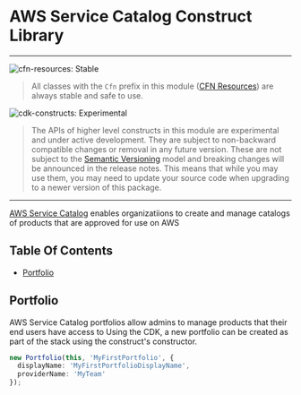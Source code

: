 # AWS Service Catalog Construct Library
<!--BEGIN STABILITY BANNER-->

---

![cfn-resources: Stable](https://img.shields.io/badge/cfn--resources-stable-success.svg?style=for-the-badge)

> All classes with the `Cfn` prefix in this module ([CFN Resources]) are always stable and safe to use.
>
> [CFN Resources]: https://docs.aws.amazon.com/cdk/latest/guide/constructs.html#constructs_lib

![cdk-constructs: Experimental](https://img.shields.io/badge/cdk--constructs-experimental-important.svg?style=for-the-badge)

> The APIs of higher level constructs in this module are experimental and under active development.
> They are subject to non-backward compatible changes or removal in any future version. These are
> not subject to the [Semantic Versioning](https://semver.org/) model and breaking changes will be
> announced in the release notes. This means that while you may use them, you may need to update
> your source code when upgrading to a newer version of this package.

---

<!--END STABILITY BANNER-->

[AWS Service Catalog](https://docs.aws.amazon.com/servicecatalog/latest/dg/what-is-service-catalog.html) enables organizatiions to create
and manage catalogs of products that are approved for use on AWS

## Table Of Contents

- [Portfolio](#portfolio)
  <!-- - [Associations](#association) -->

## Portfolio

AWS Service Catalog portfolios allow admins to manage products that their end users have access to
Using the CDK, a new portfolio can be created as part of the stack using the construct's constructor.

```ts
new Portfolio(this, 'MyFirstPortfolio', {
  displayName: 'MyFirstPortfolioDisplayName', 
  providerName: 'MyTeam'
});
```
